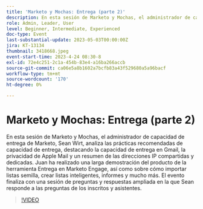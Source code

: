 ```yaml
---
title: 'Marketo y Mochas: Entrega (parte 2)'
description: En esta sesión de Marketo y Mochas, el administrador de capacidad de entrega de Marketo, Sean Wirt, analiza las prácticas recomendadas de capacidad de entrega, destacando la capacidad de entrega en Gmail, la privacidad de Apple Mail y un resumen de las direcciones IP compartidas y dedicadas. Juan ha realizado una larga demostración del producto de la herramienta Entrega en Marketo Engage, así como sobre cómo importar listas semilla, crear listas inteligentes, informes y mucho más. El evento finaliza con una sesión de preguntas y respuestas ampliada en la que Sean responde a las preguntas de los inscritos y asistentes.
role: Admin, Leader, User
level: Beginner, Intermediate, Experienced
doc-type: Event
last-substantial-update: 2023-05-03T00:00:00Z
jira: KT-13134
thumbnail: 3418668.jpeg
event-start-time: 2023-4-24 08:30-8
exl-id: 72e4c251-2c1a-454b-83e4-a16ba266accb
source-git-commit: ca06e5a8b1602a7bcfb83a43f529680a5a96bacf
workflow-type: tm+mt
source-wordcount: '170'
ht-degree: 0%

---
```


# Marketo y Mochas: Entrega (parte 2)

En esta sesión de Marketo y Mochas, el administrador de capacidad de entrega de Marketo, Sean Wirt, analiza las prácticas recomendadas de capacidad de entrega, destacando la capacidad de entrega en Gmail, la privacidad de Apple Mail y un resumen de las direcciones IP compartidas y dedicadas. Juan ha realizado una larga demostración del producto de la herramienta Entrega en Marketo Engage, así como sobre cómo importar listas semilla, crear listas inteligentes, informes y mucho más. El evento finaliza con una sesión de preguntas y respuestas ampliada en la que Sean responde a las preguntas de los inscritos y asistentes.

>[!VIDEO](https://video.tv.adobe.com/v/3418668/?learn=on)

